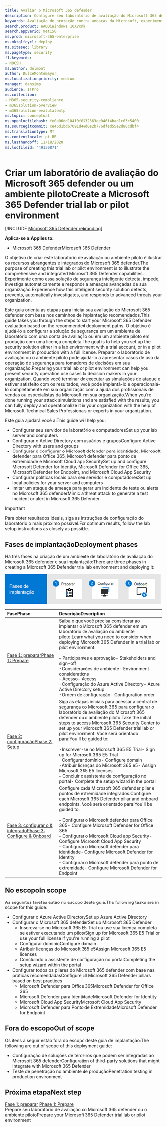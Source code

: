 ```yaml
---
title: Avaliar o Microsoft 365 defender
description: Configure seu laboratório de avaliação do Microsoft 365 defender ou o ambiente piloto para experimentar e experimentar a solução de segurança projetada para proteger dispositivos, identidade, dados e aplicativos em sua organização.
keywords: Avaliação de proteção contra ameaças da Microsoft, experimente a proteção contra ameaças da Microsoft, avalie a proteção contra ameaças da Microsoft, laboratório de avaliação de proteção contra ameaças da Microsoft, piloto de proteção contra ameaças da Microsoft, segurança persistente avançada, segurança corporativa, dispositivos, dispositivo, identidade, usuários, dados, aplicativos, incidentes, investigação e correção automatizadas, caça avançada
search.product: eADQiWindows 10XVcnh
search.appverid: met150
ms.prod: microsoft-365-enterprise
ms.mktglfcycl: deploy
ms.sitesec: library
ms.pagetype: security
f1.keywords:
- NOCSH
ms.author: dolmont
author: DulceMontemayor
ms.localizationpriority: medium
manager: dansimp
audience: ITPro
ms.collection:
- M365-security-compliance
- m365solution-overview
- m365solution-evalutatemtp
ms.topic: conceptual
ms.openlocfilehash: fe0a06dd104f0f0532363ee046f4bad1c03c5400
ms.sourcegitcommit: ce46d1bd67091d4ed0e2b776dfed55e2d88cdbf4
ms.translationtype: MT
ms.contentlocale: pt-BR
ms.lasthandoff: 11/18/2020
ms.locfileid: "49130871"
---
```

# <a name="create-a-microsoft-365-defender-trial-lab-or-pilot-environment"></a><span data-ttu-id="e8cd8-104">Criar um laboratório de avaliação do Microsoft 365 defender ou um ambiente piloto</span><span class="sxs-lookup"><span data-stu-id="e8cd8-104">Create a Microsoft 365 Defender trial lab or pilot environment</span></span> 

[!INCLUDE [Microsoft 365 Defender rebranding](../includes/microsoft-defender.md)]


<span data-ttu-id="e8cd8-105">**Aplica-se a:**</span><span class="sxs-lookup"><span data-stu-id="e8cd8-105">**Applies to:**</span></span>
- <span data-ttu-id="e8cd8-106">Microsoft 365 Defender</span><span class="sxs-lookup"><span data-stu-id="e8cd8-106">Microsoft 365 Defender</span></span>

<span data-ttu-id="e8cd8-107">O objetivo de criar este laboratório de avaliação ou ambiente piloto é ilustrar os recursos abrangentes e integrados do Microsoft 365 defender.</span><span class="sxs-lookup"><span data-stu-id="e8cd8-107">The purpose of creating this trial lab or pilot environment is to illustrate the comprehensive and integrated Microsoft 365 Defender capabilities.</span></span> <span data-ttu-id="e8cd8-108">Experimente como essa solução de segurança inteligente detecta, impede, investiga automaticamente e responde a ameaças avançadas de sua organização.</span><span class="sxs-lookup"><span data-stu-id="e8cd8-108">Experience how this intelligent security solution detects, prevents, automatically investigates, and responds to advanced threats your organization.</span></span> 

<span data-ttu-id="e8cd8-109">Este guia orienta as etapas para iniciar sua avaliação do Microsoft 365 defender com base nos caminhos de implantação recomendados.</span><span class="sxs-lookup"><span data-stu-id="e8cd8-109">This guide takes you through the steps to start your Microsoft 365 Defender evaluation based on the recommended deployment paths.</span></span> <span data-ttu-id="e8cd8-110">O objetivo é ajudá-lo a configurar a solução de segurança em um ambiente de laboratório com uma conta de avaliação ou em um ambiente piloto em produção com uma licença completa.</span><span class="sxs-lookup"><span data-stu-id="e8cd8-110">The goal is to help you set up the security solution either in a lab environment with a trial account, or in a pilot environment in production with a full license.</span></span> <span data-ttu-id="e8cd8-111">Preparar o laboratório de avaliação ou o ambiente piloto pode ajudá-lo a apresentar casos de uso da operação de segurança para tomadores de decisões em sua organização.</span><span class="sxs-lookup"><span data-stu-id="e8cd8-111">Preparing your trial lab or pilot environment can help you present security operation use cases to decision makers in your organization.</span></span> <span data-ttu-id="e8cd8-112">Quando você terminar de executar as simulações de ataque e estiver satisfeito com os resultados, você pode implantá-lo e operacionalá-lo completamente em sua organização com a ajuda dos profissionais de vendas ou especialistas da Microsoft em sua organização.</span><span class="sxs-lookup"><span data-stu-id="e8cd8-112">When you’re done running your attack simulations and are satisfied with the results, you can fully deploy and operationalize it in your organization with the help of Microsoft Technical Sales Professionals or experts in your organization.</span></span> 

<span data-ttu-id="e8cd8-113">Este guia ajudará você a:</span><span class="sxs-lookup"><span data-stu-id="e8cd8-113">This guide will help you:</span></span>
- <span data-ttu-id="e8cd8-114">Configurar seu servidor de laboratório e computadores</span><span class="sxs-lookup"><span data-stu-id="e8cd8-114">Set up your lab server and computers</span></span>
- <span data-ttu-id="e8cd8-115">Configurar o Active Directory com usuários e grupos</span><span class="sxs-lookup"><span data-stu-id="e8cd8-115">Configure Active Directory with users and groups</span></span>
- <span data-ttu-id="e8cd8-116">Configurar e configurar o Microsoft defender para identidade, Microsoft defender para Office 365, Microsoft defender para ponto de extremidade e Microsoft Cloud app Security</span><span class="sxs-lookup"><span data-stu-id="e8cd8-116">Set up and configure Microsoft Defender for Identity, Microsoft Defender for Office 365, Microsoft Defender for Endpoint, and Microsoft Cloud App Security</span></span>
- <span data-ttu-id="e8cd8-117">Configurar políticas locais para seu servidor e computadores</span><span class="sxs-lookup"><span data-stu-id="e8cd8-117">Set up local policies for your server and computers</span></span>
- <span data-ttu-id="e8cd8-118">Imitar um ataque de ameaça para gerar um incidente de teste ou alerta no Microsoft 365 defender</span><span class="sxs-lookup"><span data-stu-id="e8cd8-118">Mimic a threat attack to generate a test incident or alert in Microsoft 365 Defender</span></span>

>[!IMPORTANT]
><span data-ttu-id="e8cd8-119">Para obter resultados ideais, siga as instruções de configuração do laboratório o mais próximo possível.</span><span class="sxs-lookup"><span data-stu-id="e8cd8-119">For optimum results, follow the lab setup instructions as closely as possible.</span></span>


## <a name="deployment-phases"></a><span data-ttu-id="e8cd8-120">Fases de implantação</span><span class="sxs-lookup"><span data-stu-id="e8cd8-120">Deployment phases</span></span>

<span data-ttu-id="e8cd8-121">Há três fases na criação de um ambiente de laboratório de avaliação do Microsoft 365 defender e sua implantação:</span><span class="sxs-lookup"><span data-stu-id="e8cd8-121">There are three phases in creating a Microsoft 365 Defender trial lab environment and deploying it:</span></span>

![Fases de implantação: preparação, configuração, integração](../../media/phase-diagrams/deployment-phases.png)

|<span data-ttu-id="e8cd8-123">Fase</span><span class="sxs-lookup"><span data-stu-id="e8cd8-123">Phase</span></span> | <span data-ttu-id="e8cd8-124">Descrição</span><span class="sxs-lookup"><span data-stu-id="e8cd8-124">Description</span></span> | 
|:-------|:-----|
|[<span data-ttu-id="e8cd8-125">Fase 1: preparar</span><span class="sxs-lookup"><span data-stu-id="e8cd8-125">Phase 1: Prepare</span></span>](prepare-mtpeval.md)| <span data-ttu-id="e8cd8-126">Saiba o que você precisa considerar ao implantar o Microsoft 365 defender em um laboratório de avaliação ou ambiente piloto:</span><span class="sxs-lookup"><span data-stu-id="e8cd8-126">Learn what you need to consider when deploying Microsoft 365 Defender in a trial lab or pilot environment:</span></span> <br><br><span data-ttu-id="e8cd8-127">– Participantes e aprovação</span><span class="sxs-lookup"><span data-stu-id="e8cd8-127">- Stakeholders and sign-off</span></span> <br> <span data-ttu-id="e8cd8-128">-Considerações de ambiente</span><span class="sxs-lookup"><span data-stu-id="e8cd8-128">- Environment considerations</span></span> <br><span data-ttu-id="e8cd8-129">– Acesso</span><span class="sxs-lookup"><span data-stu-id="e8cd8-129">- Access</span></span> <br><span data-ttu-id="e8cd8-130">-Configuração do Azure Active Directory</span><span class="sxs-lookup"><span data-stu-id="e8cd8-130">- Azure Active Directory setup</span></span> <br> <span data-ttu-id="e8cd8-131">-Ordem de configuração</span><span class="sxs-lookup"><span data-stu-id="e8cd8-131">- Configuration order</span></span>
|[<span data-ttu-id="e8cd8-132">Fase 2: configuração</span><span class="sxs-lookup"><span data-stu-id="e8cd8-132">Phase 2: Setup</span></span>](setup-mtpeval.md)|  <span data-ttu-id="e8cd8-133">Siga as etapas iniciais para acessar a central de segurança do Microsoft 365 para configurar o laboratório de avaliação do Microsoft 365 defender ou o ambiente piloto.</span><span class="sxs-lookup"><span data-stu-id="e8cd8-133">Take the initial steps to access Microsoft 365 Security Center to set up your Microsoft 365 Defender trial lab or pilot environment.</span></span> <span data-ttu-id="e8cd8-134">Você será orientado para:</span><span class="sxs-lookup"><span data-stu-id="e8cd8-134">You'll be guided to:</span></span><br><br><span data-ttu-id="e8cd8-135">-Inscrever-se no Microsoft 365 E5 Trial</span><span class="sxs-lookup"><span data-stu-id="e8cd8-135">- Sign up for Microsoft 365 E5 Trial</span></span> <br>  <span data-ttu-id="e8cd8-136">-Configurar domínio</span><span class="sxs-lookup"><span data-stu-id="e8cd8-136">- Configure domain</span></span><br><span data-ttu-id="e8cd8-137">-Atribuir licenças do Microsoft 365 e5</span><span class="sxs-lookup"><span data-stu-id="e8cd8-137">- Assign Microsoft 365 E5 licenses</span></span><br><span data-ttu-id="e8cd8-138">– Concluir o assistente de configuração no portal</span><span class="sxs-lookup"><span data-stu-id="e8cd8-138">- Complete the setup wizard in the portal</span></span>|
|[<span data-ttu-id="e8cd8-139">Fase 3: configurar o & integrado</span><span class="sxs-lookup"><span data-stu-id="e8cd8-139">Phase 3: Configure & Onboard</span></span>](config-mtpeval.md) | <span data-ttu-id="e8cd8-140">Configure cada Microsoft 365 defender pilar e pontos de extremidade integrados.</span><span class="sxs-lookup"><span data-stu-id="e8cd8-140">Configure each Microsoft 365 Defender pillar and onboard endpoints.</span></span> <span data-ttu-id="e8cd8-141">Você será orientado para:</span><span class="sxs-lookup"><span data-stu-id="e8cd8-141">You'll be guided to:</span></span><br><br><span data-ttu-id="e8cd8-142">– Configurar o Microsoft defender para Office 365</span><span class="sxs-lookup"><span data-stu-id="e8cd8-142">- Configure Microsoft Defender for Office 365</span></span><br><span data-ttu-id="e8cd8-143">– Configurar o Microsoft Cloud app Security</span><span class="sxs-lookup"><span data-stu-id="e8cd8-143">- Configure Microsoft Cloud App Security</span></span><br><span data-ttu-id="e8cd8-144">– Configurar o Microsoft defender para identidade</span><span class="sxs-lookup"><span data-stu-id="e8cd8-144">- Configure Microsoft Defender for Identity</span></span><br><span data-ttu-id="e8cd8-145">– Configurar o Microsoft defender para ponto de extremidade</span><span class="sxs-lookup"><span data-stu-id="e8cd8-145">- Configure Microsoft Defender for Endpoint</span></span>


## <a name="in-scope"></a><span data-ttu-id="e8cd8-146">No escopo</span><span class="sxs-lookup"><span data-stu-id="e8cd8-146">In scope</span></span>

<span data-ttu-id="e8cd8-147">As seguintes tarefas estão no escopo deste guia:</span><span class="sxs-lookup"><span data-stu-id="e8cd8-147">The following tasks are in scope for this guide:</span></span>
-   <span data-ttu-id="e8cd8-148">Configurar o Azure Active Directory</span><span class="sxs-lookup"><span data-stu-id="e8cd8-148">Set up Azure Active Directory</span></span>
-   <span data-ttu-id="e8cd8-149">Configurar o Microsoft 365 defender</span><span class="sxs-lookup"><span data-stu-id="e8cd8-149">Set up Microsoft 365 Defender</span></span>
    -   <span data-ttu-id="e8cd8-150">Inscreva-se no Microsoft 365 E5 Trial ou use sua licença completa se estiver executando um piloto</span><span class="sxs-lookup"><span data-stu-id="e8cd8-150">Sign up for Microsoft 365 E5 Trial or use your full license if you're running a pilot</span></span>
    -   <span data-ttu-id="e8cd8-151">Configurar domínio</span><span class="sxs-lookup"><span data-stu-id="e8cd8-151">Configure domain</span></span>
    -   <span data-ttu-id="e8cd8-152">Atribuir licenças do Microsoft 365 e5</span><span class="sxs-lookup"><span data-stu-id="e8cd8-152">Assign Microsoft 365 E5 licenses</span></span>
    -   <span data-ttu-id="e8cd8-153">Concluindo o assistente de configuração no portal</span><span class="sxs-lookup"><span data-stu-id="e8cd8-153">Completing the setup wizard within the portal</span></span>
-   <span data-ttu-id="e8cd8-154">Configurar todos os pilares do Microsoft 365 defender com base nas práticas recomendadas</span><span class="sxs-lookup"><span data-stu-id="e8cd8-154">Configure all Microsoft 365 Defender pillars based on best practices</span></span>
    -   <span data-ttu-id="e8cd8-155">Microsoft Defender para Office 365</span><span class="sxs-lookup"><span data-stu-id="e8cd8-155">Microsoft Defender for Office 365</span></span>
    -   <span data-ttu-id="e8cd8-156">Microsoft Defender para Identidade</span><span class="sxs-lookup"><span data-stu-id="e8cd8-156">Microsoft Defender for Identity</span></span>
    -   <span data-ttu-id="e8cd8-157">Microsoft Cloud App Security</span><span class="sxs-lookup"><span data-stu-id="e8cd8-157">Microsoft Cloud App Security</span></span>
    -   <span data-ttu-id="e8cd8-158">Microsoft Defender para Ponto de Extremidade</span><span class="sxs-lookup"><span data-stu-id="e8cd8-158">Microsoft Defender for Endpoint</span></span>

## <a name="out-of-scope"></a><span data-ttu-id="e8cd8-159">Fora do escopo</span><span class="sxs-lookup"><span data-stu-id="e8cd8-159">Out of scope</span></span>

<span data-ttu-id="e8cd8-160">Os itens a seguir estão fora do escopo deste guia de implantação:</span><span class="sxs-lookup"><span data-stu-id="e8cd8-160">The following are out of scope of this deployment guide:</span></span>

-   <span data-ttu-id="e8cd8-161">Configuração de soluções de terceiros que podem ser integradas ao Microsoft 365 defender</span><span class="sxs-lookup"><span data-stu-id="e8cd8-161">Configuration of third-party solutions that might integrate with Microsoft 365 Defender</span></span>
-   <span data-ttu-id="e8cd8-162">Teste de penetração no ambiente de produção</span><span class="sxs-lookup"><span data-stu-id="e8cd8-162">Penetration testing in production environment</span></span>

## <a name="next-step"></a><span data-ttu-id="e8cd8-163">Próxima etapa</span><span class="sxs-lookup"><span data-stu-id="e8cd8-163">Next step</span></span>
<span data-ttu-id="e8cd8-164">[Fase 1: preparar](prepare-mtpeval.md) 
</span><span class="sxs-lookup"><span data-stu-id="e8cd8-164">[Phase 1: Prepare](prepare-mtpeval.md) 
</span></span><br> <span data-ttu-id="e8cd8-165">Prepare seu laboratório de avaliação do Microsoft 365 defender ou o ambiente piloto</span><span class="sxs-lookup"><span data-stu-id="e8cd8-165">Prepare your Microsoft 365 Defender trial lab or pilot environment</span></span>
